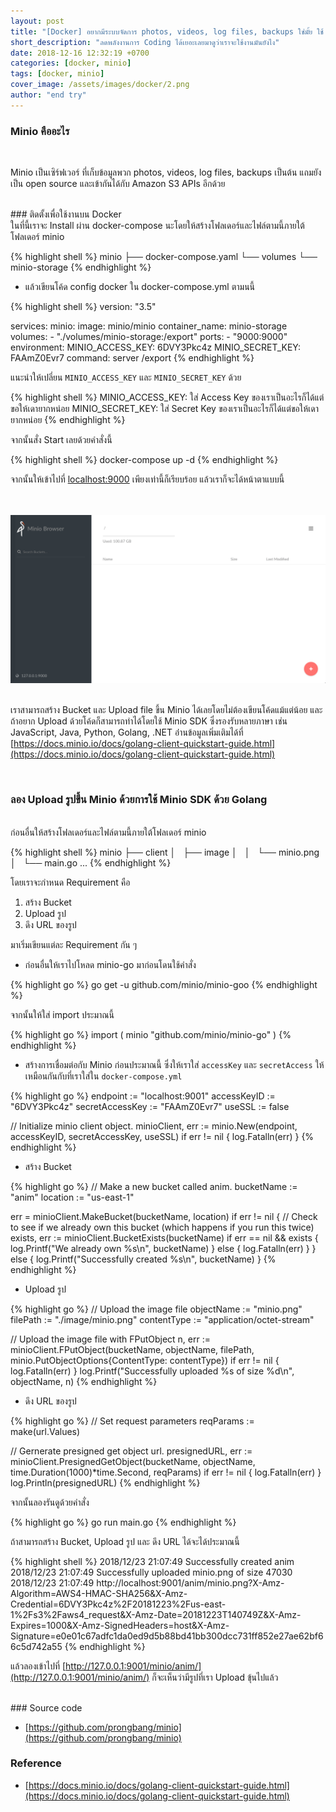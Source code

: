 ```yaml
---
layout: post
title: "[Docker] อยากมีระบบจัดการ photos, videos, log files, backups ใช่มั้ย ใช้ Minio สิรอไร"
short_description: "ลดพลังงานการ Coding ได้เยอะเลยมาดูว่าเราจะใช้งานมันยังไง"
date: 2018-12-16 12:32:19 +0700
categories: [docker, minio]
tags: [docker, minio]
cover_image: /assets/images/docker/2.png
author: "end try"
---
```


### Minio คืออะไร

<br>

Minio เป็นเซิร์ฟเวอร์ ที่เก็บข้อมูลพวก photos, videos, log files, backups เป็นต้น แถมยังเป็น open source และเข้ากันได้กับ Amazon S3 APIs อีกด้วย

<br>
### ติดตั้งเพื่อใช้งานบน Docker

<br>
ในที่นี้เราจะ Install ผ่าน docker-compose นะโดยให้สร้างโฟลเดอร์และไฟล์ตามนี้ภายใต้โฟลเดอร์ minio

{% highlight shell %}
minio
├── docker-compose.yaml
└── volumes
    └── minio-storage
{% endhighlight %}

- แล้วเขียนโค้ด config docker ใน docker-compose.yml ตามนนี้

{% highlight shell %}
version: "3.5"

services:
  minio:
    image: minio/minio
    container_name: minio-storage
    volumes:
      - "./volumes/minio-storage:/export"
    ports:
      - "9000:9000"
    environment:
      MINIO_ACCESS_KEY: 6DVY3Pkc4z
      MINIO_SECRET_KEY: FAAmZ0Evr7
    command: server /export
{% endhighlight %}

แนะนำให้เปลี่ยน `MINIO_ACCESS_KEY` และ `MINIO_SECRET_KEY` ด้วย

{% highlight shell %}
MINIO_ACCESS_KEY: ใส่ Access Key ของเราเป็นอะไรก็ได้แต่ขอให้เดายากหน่อย
MINIO_SECRET_KEY: ใส่ Secret Key ของเราเป็นอะไรก็ได้แต่ขอให้เดายากหน่อย
{% endhighlight %}

จากนั้นสั่ง Start เลยด้วยคำสั่งนี้

{% highlight shell %}
docker-compose up -d
{% endhighlight %}

จากนั้นให้เข้าไปที่ [localhost:9000](http://localhost:9000) เพียงเท่านี้ก็เรียบร้อย แล้วเราก็จะได้หน้าตาแบบนี้

<br>
<br>

<img src="/assets/images/docker/2-1.png"/>

<br>
<br>

เราสามารถสร้าง Bucket และ Upload file ขึ้น Minio ได้เลยโดยไม่ต้องเขียนโค้ดแม้แต่น้อย และถ้าอยาก Upload ด้วยโค้ดก็สามารถทำได้โดยใช้ Minio SDK ซึ่งรองรับหลายภาษา เช่น JavaScript, Java, Python, Golang, .NET อ่่านข้อมูลเพิ่มเติมได้ที่ [https://docs.minio.io/docs/golang-client-quickstart-guide.html](https://docs.minio.io/docs/golang-client-quickstart-guide.html)

<br>

### ลอง Upload รูปขึ้น Minio ด้วยการใช้ Minio SDK ด้วย Golang

<br>
ก่อนอื่นให้สร้างโฟลเดอร์และไฟล์ตามนี้ภายใต้โฟลเดอร์ minio

{% highlight shell %}
minio
├── client
│   ├── image
│   │   └── minio.png
│   └── main.go
...
{% endhighlight %}

โดยเราจะกำหนด Requirement คือ <br>

1. สร้าง Bucket
2. Upload รูป
3. ดึง URL ของรูป

มาเริ่มเขียนแต่ละ Requirement กัน ๆ

- ก่อนอื่นให้เราไปโหลด minio-go มาก่อนโดนใช้คำสั่ง

{% highlight go %}
go get -u github.com/minio/minio-goo
{% endhighlight %}

จากนั้นให้ใส่ import ประมาณนี้

{% highlight go %}
import (
minio "github.com/minio/minio-go"
)
{% endhighlight %}

- สร้างการเชื่อมต่อกับ Minio ก่อนประมาณนี้ ซึ่งให้เราใส่ `accessKey` และ `secretAccess` ให้เหมือนกันกับที่เราใส่ใน `docker-compose.yml`

{% highlight go %}
endpoint := "localhost:9001"
accessKeyID := "6DVY3Pkc4z"
secretAccessKey := "FAAmZ0Evr7"
useSSL := false

// Initialize minio client object.
minioClient, err := minio.New(endpoint, accessKeyID, secretAccessKey, useSSL)
if err != nil {
log.Fatalln(err)
}
{% endhighlight %}

- สร้าง Bucket

{% highlight go %}
// Make a new bucket called anim.
bucketName := "anim"
location := "us-east-1"

err = minioClient.MakeBucket(bucketName, location)
if err != nil {
// Check to see if we already own this bucket (which happens if you run this twice)
exists, err := minioClient.BucketExists(bucketName)
if err == nil && exists {
log.Printf("We already own %s\n", bucketName)
} else {
log.Fatalln(err)
}
} else {
log.Printf("Successfully created %s\n", bucketName)
}
{% endhighlight %}

- Upload รูป

{% highlight go %}
// Upload the image file
objectName := "minio.png"
filePath := "./image/minio.png"
contentType := "application/octet-stream"

// Upload the image file with FPutObject
n, err := minioClient.FPutObject(bucketName, objectName, filePath, minio.PutObjectOptions{ContentType: contentType})
if err != nil {
log.Fatalln(err)
}
log.Printf("Successfully uploaded %s of size %d\n", objectName, n)
{% endhighlight %}

- ดึง URL ของรูป

{% highlight go %}
// Set request parameters
reqParams := make(url.Values)

// Gernerate presigned get object url.
presignedURL, err := minioClient.PresignedGetObject(bucketName, objectName, time.Duration(1000)\*time.Second, reqParams)
if err != nil {
log.Fatalln(err)
}
log.Println(presignedURL)
{% endhighlight %}

จากนั้นลองรันดูด้วยคำสั่ง

{% highlight go %}
go run main.go
{% endhighlight %}

ถ้าสามารถสร้าง Bucket, Upload รูป และ ดึง URL ได้จะได้ประมาณนี้

{% highlight shell %}
2018/12/23 21:07:49 Successfully created anim
2018/12/23 21:07:49 Successfully uploaded minio.png of size 47030
2018/12/23 21:07:49 http://localhost:9001/anim/minio.png?X-Amz-Algorithm=AWS4-HMAC-SHA256&X-Amz-Credential=6DVY3Pkc4z%2F20181223%2Fus-east-1%2Fs3%2Faws4_request&X-Amz-Date=20181223T140749Z&X-Amz-Expires=1000&X-Amz-SignedHeaders=host&X-Amz-Signature=e0e01c67adfc1da0ed9d5b88bd41bb300dcc731ff852e27ae62bf66c5d742a55
{% endhighlight %}

แล้วลองเข้าไปที่ [http://127.0.0.1:9001/minio/anim/](http://127.0.0.1:9001/minio/anim/) ก็จะเห็นว่ามีรูปที่เรา Upload ขุ้นไปแล้ว

<br>
### Source code

- [https://github.com/prongbang/minio](https://github.com/prongbang/minio)

### Reference

- [https://docs.minio.io/docs/golang-client-quickstart-guide.html](https://docs.minio.io/docs/golang-client-quickstart-guide.html)

<br>
<br>
